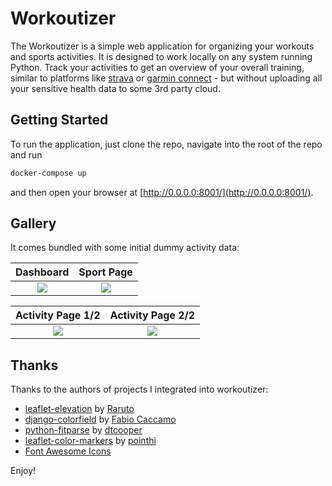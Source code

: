 # Workoutizer

The Workoutizer is a simple web application for organizing your workouts and sports activities. It is designed to work
locally on any system running Python. Track your activities to get an overview of your overall training, similar to
platforms like [strava](https://www.strava.com/) or [garmin connect](https://connect.garmin.com/) - but without
uploading all your sensitive health data to some 3rd party cloud.

## Getting Started

To run the application, just clone the repo, navigate into the root of the repo and run

```bash
docker-compose up
```
and then open your browser at [http://0.0.0.0:8001/](http://0.0.0.0:8001/).


## Gallery 

It comes bundled with some initial dummy activity data:

 Dashboard             |  Sport Page
:-------------------------:|:-------------------------:
![](https://i.imgur.com/gSYgVSJ.png)  |  ![](https://i.imgur.com/6fwcEZX.png)

 Activity Page 1/2             |  Activity Page 2/2
:-------------------------:|:-------------------------:
![](https://i.imgur.com/tzJZh4M.png)  |  ![](https://i.imgur.com/CJ1SKEn.png)

## Thanks

Thanks to the authors of projects I integrated into workoutizer:
* [leaflet-elevation](https://github.com/Raruto/leaflet-elevation) by [Raruto](https://github.com/Raruto)
* [django-colorfield](https://github.com/fabiocaccamo/django-colorfield) by [Fabio Caccamo](https://github.com/fabiocaccamo)
* [python-fitparse](https://github.com/dtcooper/python-fitparse) by [dtcooper](https://github.com/dtcooper)
* [leaflet-color-markers](https://github.com/pointhi/leaflet-color-markers) by [pointhi](https://github.com/pointhi)
* [Font Awesome Icons](https://fontawesome.com/)

Enjoy!